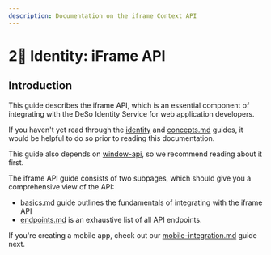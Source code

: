 ```yaml
---
description: Documentation on the iframe Context API
---
```


# 2⃣ Identity: iFrame API

## Introduction

This guide describes the iframe API, which is an essential component of integrating with the DeSo Identity Service for web application developers.

If you haven't yet read through the [identity](../identity/ "mention") and [concepts.md](../identity/concepts.md "mention") guides, it would be helpful to do so prior to reading this documentation.

This guide also depends on [window-api](../window-api/ "mention"), so we recommend reading about it first.

The iframe API guide consists of two subpages, which should give you a comprehensive view of the API:

* [basics.md](basics.md "mention") guide outlines the fundamentals of integrating with the iframe API
* [endpoints.md](endpoints.md "mention") is an exhaustive list of all API endpoints.

If you're creating a mobile app, check out our [mobile-integration.md](../identity/mobile-integration.md "mention") guide next.
